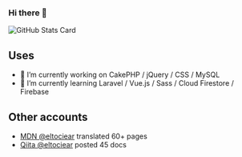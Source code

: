 ### Hi there 🌄

![GitHub Stats Card](https://github-readme-stats.vercel.app/api?username=eltociear&count_private=true&theme=merko&show_icons=true&count_private=true&sanitize=true)

## Uses
- 🔭 I’m currently working on CakePHP / jQuery / CSS / MySQL
- 🌱 I’m currently learning Laravel / Vue.js / Sass / Cloud Firestore / Firebase

## Other accounts
* [MDN @eltociear](https://wiki.developer.mozilla.org/ja/profiles/eltociear) translated 60+ pages
* [Qiita @eltociear](https://qiita.com/eltociear) posted 45 docs

<!--
**eltociear/eltociear** is a ✨ _special_ ✨ repository because its `README.md` (this file) appears on your GitHub profile.

Here are some ideas to get you started:

- 🔭 I’m currently working on ...
- 🌱 I’m currently learning ...
- 👯 I’m looking to collaborate on ...
- 🤔 I’m looking for help with ...
- 💬 Ask me about ...
- 📫 How to reach me: ...
- 😄 Pronouns: ...
- ⚡ Fun fact: ...
-->
